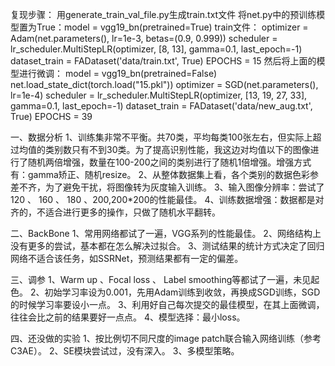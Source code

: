 复现步骤：
用generate_train_val_file.py生成train.txt文件
将net.py中的预训练模型置为True：model = vgg19_bn(pretrained=True)
train文件：
optimizer = Adam(net.parameters(), lr=1e-3, betas=(0.9, 0.999))
scheduler = lr_scheduler.MultiStepLR(optimizer, [8, 13], gamma=0.1, last_epoch=-1)
dataset_train = FADataset('data/train.txt', True)
EPOCHS = 15
然后将上面的模型进行微调：
model = vgg19_bn(pretrained=False)
net.load_state_dict(torch.load("15.pkl"))
optimizer = SGD(net.parameters(), lr=1e-4)
scheduler = lr_scheduler.MultiStepLR(optimizer, [13, 19, 27, 33], gamma=0.1, last_epoch=-1)
dataset_train = FADataset('data/new_aug.txt', True)
EPOCHS = 39


一、数据分析
1、训练集非常不平衡。共70类，平均每类100张左右，但实际上超过均值的类别数只有不到30类。为了提高识别性能，我这边对均值以下的图像进行了随机两倍增强，数量在100-200之间的类别进行了随机1倍增强。增强方式有：gamma矫正、随机resize。
2、从整体数据集上看，各个类别的数据色彩参差不齐，为了避免干扰，将图像转为灰度输入训练。
3、输入图像分辨率：尝试了120 、 160 、 180 、200,200*200的性能最佳。
4、训练数据增强：数据都是对齐的，不适合进行更多的操作，只做了随机水平翻转。

二、BackBone
1、常用网络都试了一遍，VGG系列的性能最佳。
2、网络结构上没有更多的尝试，基本都在怎么解决过拟合。
3、测试结果的统计方式决定了回归网络不适合该任务，如SSRNet，预测结果都有一定的偏差。

三、调参
1、Warm up 、Focal loss 、 Label smoothing等都试了一遍，未见起色。
2、初始学习率设为0.001，先用Adam训练到收敛，再换成SGD训练，SGD的时候学习率要设小一点。
3、利用好自己每次提交的最佳模型，在其上面微调，往往会比之前的结果要好一点点。
4、模型选择：最小loss。

四、还没做的实验
1、按比例切不同尺度的image patch联合输入网络训练（参考C3AE）。
2、SE模块尝试过，没有深入。
3、多模型策略。

